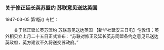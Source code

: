 ### 关于修正延长英苏盟约  苏联意见送达英国

1947-03-05
第1版()
专栏：

　　关于修正延长英苏盟约
    苏联意见送达英国
    【新华社延安三日电】伦敦讯：英外相贝立上月二十五日正式宣布：“苏联对修正及延长英苏同盟条约之意见已送达英政府，英方建议不久将送交苏政府。”

